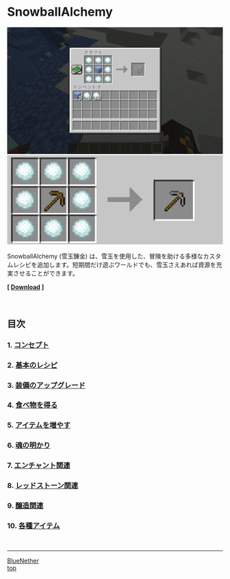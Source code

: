 # SnowballAlchemy

![SnowballAlchemy](/docs/images/snowballalchemy.png)
![SnowballAlchemy](/docs/images/upgrade.gif)

SnowballAlchemy (雪玉錬金) は、雪玉を使用した、冒険を助ける多様なカスタムレシピを追加します。短期間だけ遊ぶワールドでも、雪玉さえあれば資源を充実させることができます。<br>

**\[ [Download](https://github.com/9min-packup/SnowVillagePack/releases) \]**

<br>

## 目次

### 1. [コンセプト](/docs/snowball_alchemy/concept.md)

### 2. [基本のレシピ](/docs/snowball_alchemy/basic_recipe.md)

### 3. [装備のアップグレード](/docs/snowball_alchemy/upgrade.md)

### 4. [食べ物を得る](/docs/snowball_alchemy/food.md)

### 5. [アイテムを増やす](/docs/snowball_alchemy/increase_item.md)

### 6. [魂の明かり](/docs/snowball_alchemy/soulfire.md)

### 7. [エンチャント関連](/docs/snowball_alchemy/enchant.md)

### 8. [レッドストーン関連](/docs/snowball_alchemy/redstone.md)

### 9. [醸造関連](/docs/snowball_alchemy/brewing.md)

### 10. [各種アイテム](/docs/snowball_alchemy/items.md)

<br>

---

[BlueNether](/docs/blue_nether/index.md)<br>
[top](/docs/index.md)
